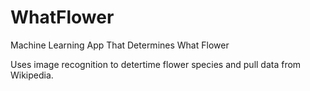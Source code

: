 # WhatFlower
Machine Learning App That Determines What Flower


Uses image recognition to detertime flower species and pull data from Wikipedia.
